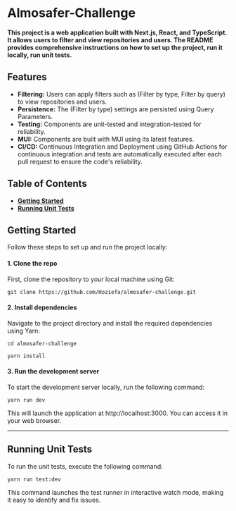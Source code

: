 # Almosafer-Challenge

**This project is a web application built with Next.js, React, and TypeScript. It allows users to filter and view repositories and users. The README provides comprehensive instructions on how to set up the project, run it locally, run unit tests.**

## Features

- **Filtering:** Users can apply filters such as (Filter by type, Filter by query) to view repositories and users.
- **Persistence:** The (Filter by type) settings are persisted using Query Parameters.
- **Testing:** Components are unit-tested and integration-tested for reliability.
- **MUI:** Components are built with MUI using its latest features.
- **CI/CD:** Continuous Integration and Deployment using GitHub Actions for continuous integration and tests are automatically executed after each pull request to ensure the code's reliability.

## Table of Contents

- [**Getting Started**](#getting-started)
- [**Running Unit Tests**](#running-unit-tests)

## Getting Started

Follow these steps to set up and run the project locally:

#### 1. Clone the repo

First, clone the repository to your local machine using Git:

`git clone https://github.com/Hoziefa/almosafer-challenge.git`

#### 2. Install dependencies

Navigate to the project directory and install the required dependencies using Yarn:

`cd almosafer-challenge`

`yarn install`

#### 3. Run the development server

To start the development server locally, run the following command:

`yarn run dev`

This will launch the application at http://localhost:3000. You can access it in your web browser.

___

## Running Unit Tests

To run the unit tests, execute the following command:

`yarn run test:dev`

This command launches the test runner in interactive watch mode, making it easy to identify and fix issues.
